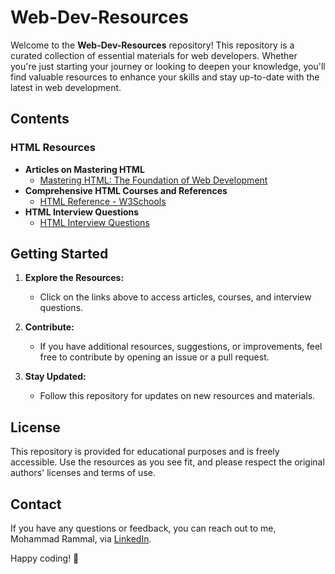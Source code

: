 # Web-Dev-Resources

Welcome to the **Web-Dev-Resources** repository! This repository is a curated collection of essential materials for web developers. Whether you're just starting your journey or looking to deepen your knowledge, you'll find valuable resources to enhance your skills and stay up-to-date with the latest in web development.

## Contents

### HTML Resources
- **Articles on Mastering HTML**
  - [Mastering HTML: The Foundation of Web Development](https://www.linkedin.com/feed/update/urn:li:activity:7218360278067941376/)
- **Comprehensive HTML Courses and References**
  - [HTML Reference - W3Schools](https://www.linkedin.com/feed/update/urn:li:activity:7218515383870255104/)
- **HTML Interview Questions**
  - [HTML Interview Questions](https://www.linkedin.com/feed/update/urn:li:ugcPost:7218678608033189889/)

## Getting Started

1. **Explore the Resources:**
   - Click on the links above to access articles, courses, and interview questions.

2. **Contribute:**
   - If you have additional resources, suggestions, or improvements, feel free to contribute by opening an issue or a pull request.

3. **Stay Updated:**
   - Follow this repository for updates on new resources and materials.

## License

This repository is provided for educational purposes and is freely accessible. Use the resources as you see fit, and please respect the original authors' licenses and terms of use.

## Contact

If you have any questions or feedback, you can reach out to me, Mohammad Rammal, via [LinkedIn](https://www.linkedin.com/in/mohammad-rammal/).

Happy coding! 🚀

